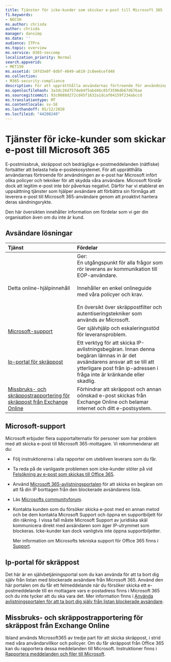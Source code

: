 ```yaml
---
title: Tjänster för icke-kunder som skickar e-post till Microsoft 365
f1.keywords:
- NOCSH
ms.author: chrisda
author: chrisda
manager: dansimp
ms.date: ''
audience: ITPro
ms.topic: overview
ms.service: O365-seccomp
localization_priority: Normal
search.appverid:
- MET150
ms.assetid: 19fd3e0f-8dbf-4049-a810-2c8ee6cefd48
ms.collection:
- M365-security-compliance
description: För att upprätthålla användarnas förtroende för användningen av e-post har Microsoft infört olika policyer och tekniker för att skydda våra användare.
ms.openlocfilehash: 3a3dc26d757de84f5abd46c85f3596db67d676ae
ms.sourcegitcommit: 93c0088d272cd45f1632a1dcaf04159f234abccd
ms.translationtype: MT
ms.contentlocale: sv-SE
ms.lasthandoff: 05/12/2020
ms.locfileid: "44208240"
---
```

# <a name="services-for-non-customers-sending-mail-to-microsoft-365"></a>Tjänster för icke-kunder som skickar e-post till Microsoft 365

E-postmissbruk, skräppost och bedrägliga e-postmeddelanden (nätfiske) fortsätter att belasta hela e-postekosystemet. För att upprätthålla användarnas förtroende för användningen av e-post har Microsoft infört olika policyer och tekniker för att skydda våra användare. Microsoft förstår dock att legitim e-post inte bör påverkas negativt. Därför har vi etablerat en uppsättning tjänster som hjälper avsändare att förbättra sin förmåga att leverera e-post till Microsoft 365-användare genom att proaktivt hantera deras sändningsrykte.

Den här översikten innehåller information om fördelar som vi ger din organisation även om du inte är kund.

## <a name="sender-solutions"></a>Avsändare lösningar

|**Tjänst**|**Fördelar**|
|:-----|:-----|
|Detta online-hjälpinnehåll|Ger: <br/> En utgångspunkt för alla frågor som rör leverans av kommunikation till EOP-användare. <br/><br/> Innehåller en enkel onlineguide med våra policyer och krav. <br/><br/> En översikt över skräppostfilter och autentiseringstekniker som används av Microsoft.|
|[Microsoft-support](#microsoft-support)|Ger självhjälp och eskaleringsstöd för leveransproblem.|
|[Ip-portal för skräppost](#anti-spam-ip-delist-portal)|Ett verktyg för att skicka IP-avlistningsbegäran. Innan denna begäran lämnas in är det avsändarens ansvar att se till att ytterligare post från ip-adressen i fråga inte är kränkande eller skadlig.|
|[Missbruks- och skräppostrapportering för skräppost från Exchange Online](#abuse-and-spam-reporting-for-junk-email-originating-from-exchange-online)|Förhindrar att skräppost och annan oönskad e-post skickas från Exchange Online och belamar internet och ditt e-postsystem.|

## <a name="microsoft-support"></a>Microsoft-support

Microsoft erbjuder flera supportalternativ för personer som har problem med att skicka e-post till Microsoft 365-mottagare. Vi rekommenderar att du:

- Följ instruktionerna i alla rapporter om utebliven leverans som du får.

- Ta reda på de vanligaste problemen som icke-kunder stöter på vid [Felsökning av e-post som skickas till Office 365](troubleshooting-mail-sent-to-office-365.md).

- Använd [Microsoft 365-avlistningsportalen](https://sender.office.com) för att skicka en begäran om att få din IP borttagen från den blockerade avsändarens lista.

- Läs [Microsofts communityforum](https://community.office365.com/f/).

- Kontakta kunden som du försöker skicka e-post med en annan metod och be dem kontakta Microsoft Support och öppna en supportbiljett för din räkning. I vissa fall måste Microsoft Support av juridiska skäl kommunicera direkt med avsändaren som äger IP-utrymmet som blockeras. Icke-kunder kan dock vanligtvis inte öppna supportbiljetter.

  Mer information om Microsofts tekniska support för Office 365 finns i [Support](https://docs.microsoft.com/office365/servicedescriptions/office-365-platform-service-description/support).

## <a name="anti-spam-ip-delist-portal"></a>Ip-portal för skräppost

Det här är en självbetjäningsportal som du kan använda för att ta bort dig själv från listan med blockerade avsändare från Microsoft 365. Använd den här portalen om du får ett felmeddelande när du försöker skicka ett e-postmeddelande till en mottagare vars e-postadress finns i Microsoft 365 och du inte tycker att du ska vara det. Mer information finns i [Använda avlistningsportalen för att ta bort dig själv från listan blockerade avsändare](use-the-delist-portal-to-remove-yourself-from-the-office-365-blocked-senders-lis.md).

## <a name="abuse-and-spam-reporting-for-junk-email-originating-from-exchange-online"></a>Missbruks- och skräppostrapportering för skräppost från Exchange Online

Ibland används Microsoft365 av tredje part för att skicka skräppost, i strid med våra användarvillkor och policyer. Om du får skräppost från Office 365 kan du rapportera dessa meddelanden till Microsoft. Instruktioner finns i [Rapportera meddelanden och filer till Microsoft](report-junk-email-messages-to-microsoft.md).
